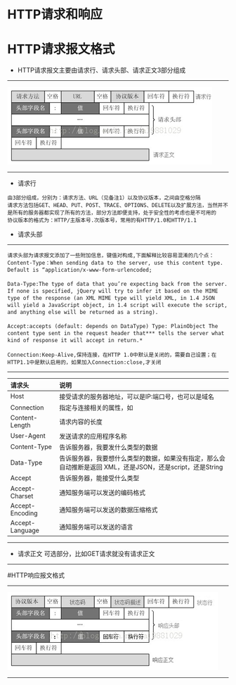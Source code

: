 # HTTP请求和响应


# HTTP请求报文格式
* HTTP请求报文主要由请求行、请求头部、请求正文3部分组成
***
![HTTP请求报文格式](https://github.com/Harrdy2018/Graphic-Http/blob/master/HTTP%E8%AF%B7%E6%B1%82%E6%8A%A5%E6%96%87%E6%A0%BC%E5%BC%8F.png)
***
* 请求行
```
由3部分组成，分别为：请求方法、URL（见备注1）以及协议版本，之间由空格分隔
请求方法包括GET、HEAD、PUT、POST、TRACE、OPTIONS、DELETE以及扩展方法，当然并不是所有的服务器都实现了所有的方法，部分方法即便支持，处于安全性的考虑也是不可用的
协议版本的格式为：HTTP/主版本号.次版本号，常用的有HTTP/1.0和HTTP/1.1
```

* 请求头部
***
```
请求头部为请求报文添加了一些附加信息，键值对构成,下面解释比较容易混淆的几个点：
Content-Type：When sending data to the server, use this content type. Default is “application/x-www-form-urlencoded;

Data-Type:The type of data that you’re expecting back from the server. If none is specified, jQuery will try to infer it based on the MIME type of the response (an XML MIME type will yield XML, in 1.4 JSON will yield a JavaScript object, in 1.4 script will execute the script, and anything else will be returned as a string).

Accept:accepts (default: depends on DataType) Type: PlainObject The content type sent in the request header that*** tells the server what kind of response it will accept in return.*

Connection:Keep-Alive,保持连接，在HTTP 1.0中默认是关闭的，需要自己设置；在HTTP1.1中是默认启用的，如果加入Connection:close,才关闭
```
***
|请求头|说明|
|:-----|:-----|
|Host|接受请求的服务器地址，可以是IP:端口号，也可以是域名|
|Connection|指定与连接相关的属性，如|
|Content-Length|请求内容的长度|
|User-Agent|发送请求的应用程序名称|
|Content-Type|告诉服务器，我要发什么类型的数据|
|Data-Type|告诉服务器，我要想什么类型的数据，如果没有指定，那么会自动推断是返回 XML，还是JSON，还是script，还是String|
|Accept|告诉服务器，能接受什么类型|
|Accept-Charset|通知服务端可以发送的编码格式|
|Accept-Encoding|通知服务端可以发送的数据压缩格式|
|Accept-Language|通知服务端可以发送的语言|

***
* 请求正文
可选部分，比如GET请求就没有请求正文

***
#HTTP响应报文格式
***
![HTTP响应报文格式](https://github.com/Harrdy2018/Graphic-Http/blob/master/HTTP%E5%93%8D%E5%BA%94%E6%8A%A5%E6%96%87%E6%A0%BC%E5%BC%8F.png)
***
